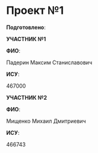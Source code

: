 # Проект №1

__Подготовлено__:

**УЧАСТНИК №1**

**ФИО**:

Падерин Максим Станиславович 

**ИСУ**:

467000


**УЧАСТНИК №2**

**ФИО**:

Мищенко Михаил Дмитриевич

**ИСУ**:

466743

